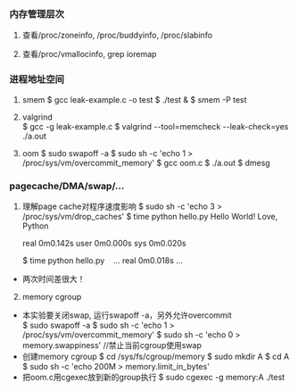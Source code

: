 ### 内存管理层次

1. 查看/proc/zoneinfo, /proc/buddyinfo, /proc/slabinfo

2. 查看/proc/vmallocinfo, grep ioremap

### 进程地址空间

1. smem
$ gcc leak-example.c -o test
$ ./test &
$ smem -P test

2. valgrind                                                       
$ gcc -g leak-example.c
$ valgrind --tool=memcheck --leak-check=yes ./a.out

3. oom
$ sudo swapoff -a
$ sudo sh -c 'echo 1 > /proc/sys/vm/overcommit_memory'
$ gcc oom.c
$ ./a.out
$ dmesg

### pagecache/DMA/swap/...

1. 理解page cache对程序速度影响
    $ sudo sh -c 'echo 3 > /proc/sys/vm/drop_caches'
    $ time python hello.py 
    Hello World! Love, Python

    real    0m0.142s
    user    0m0.000s
    sys 0m0.020s
    
    $ time python hello.py
    ...
    real    0m0.018s
    ...
* 两次时间差很大！

2. memory cgroup
* 本实验要关闭swap, 运行swapoff -a，另外允许overcommit                                                               
    $ sudo swapoff -a
    $ sudo sh -c 'echo 1 > /proc/sys/vm/overcommit_memory'
    $ sudo sh -c 'echo 0 > memory.swappiness' //禁止当前cgroup使用swap
* 创建memory cgroup
    $ cd /sys/fs/cgroup/memory
    $ sudo mkdir A
    $ cd A
    $ sudo sh -c 'echo 200M > memory.limit_in_bytes'
* 把oom.c用cgexec放到新的group执行
    $ sudo cgexec -g memory:A ./test


